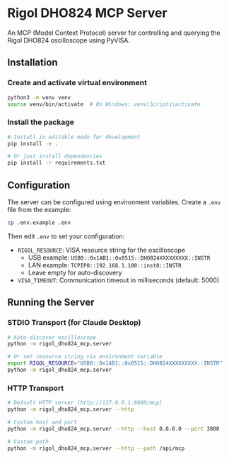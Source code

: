 # Rigol DHO824 MCP Server

An MCP (Model Context Protocol) server for controlling and querying the Rigol DHO824 oscilloscope using PyVISA.

## Installation

### Create and activate virtual environment
```bash
python3 -m venv venv
source venv/bin/activate  # On Windows: venv\Scripts\activate
```

### Install the package
```bash
# Install in editable mode for development
pip install -e .

# Or just install dependencies
pip install -r requirements.txt
```

## Configuration

The server can be configured using environment variables. Create a `.env` file from the example:

```bash
cp .env.example .env
```

Then edit `.env` to set your configuration:

- `RIGOL_RESOURCE`: VISA resource string for the oscilloscope
  - USB example: `USB0::0x1AB1::0x0515::DHO824XXXXXXXXX::INSTR`
  - LAN example: `TCPIP0::192.168.1.100::inst0::INSTR`
  - Leave empty for auto-discovery
- `VISA_TIMEOUT`: Communication timeout in milliseconds (default: 5000)

## Running the Server

### STDIO Transport (for Claude Desktop)
```bash
# Auto-discover oscilloscope
python -m rigol_dho824_mcp.server

# Or set resource string via environment variable
export RIGOL_RESOURCE="USB0::0x1AB1::0x0515::DHO824XXXXXXXXX::INSTR"
python -m rigol_dho824_mcp.server
```

### HTTP Transport
```bash
# Default HTTP server (http://127.0.0.1:8000/mcp)
python -m rigol_dho824_mcp.server --http

# Custom host and port
python -m rigol_dho824_mcp.server --http --host 0.0.0.0 --port 3000

# Custom path
python -m rigol_dho824_mcp.server --http --path /api/mcp
```

